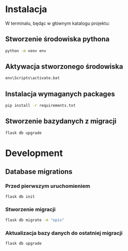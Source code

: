 # Instalacja

W terminalu, będąc w głównym katalogu projektu:

## Stworzenie środowiska pythona

```cmd
python -m venv env
```

## Aktywacja stworzonego środowiska

```cmd
env\Scripts\activate.bat
```

## Instalacja wymaganych packages

```cmd
pip install -r requirements.txt
```

## Stworzenie bazydanych z migracji

```cmd
flask db upgrade
```

# Development

## Database migrations

### Przed pierwszym uruchomieniem

```cmd
flask db init
```

### Stworzenie migracji

```cmd
flask db migrate -m "opis"
```

### Aktualizacja bazy danych do ostatniej migracji

```cmd
flask db upgrade
```
